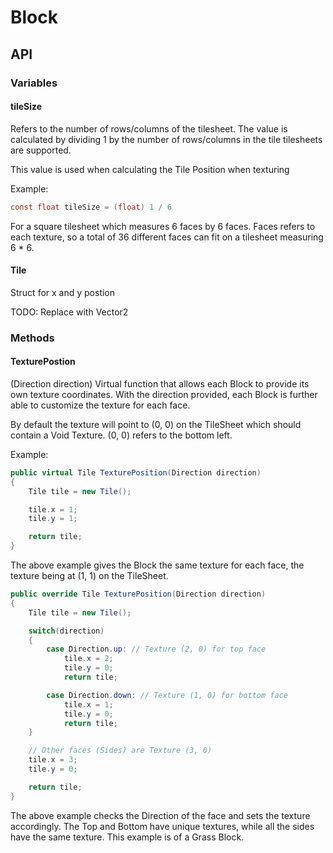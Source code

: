 # Block

## API

### Variables
#### tileSize
Refers to the number of rows/columns of the tilesheet. The value is 
calculated by dividing 1 by the number of rows/columns in the tile 
tilesheets are supported.

This value is used when calculating the Tile Position when
texturing

Example:
```c#
const float tileSize = (float) 1 / 6
```
For a square tilesheet which measures 6 faces by 6 faces. Faces
refers to each texture, so a total of 36 different faces can fit
on a tilesheet measuring 6 * 6.

#### Tile
Struct for x and y postion

TODO: Replace with Vector2

### Methods
#### TexturePostion
(Direction direction)
Virtual function that allows each Block to provide its own texture
coordinates. With the direction provided, each Block is further 
able to customize the texture for each face.

By default the texture will point to (0, 0) on the TileSheet which
should contain a Void Texture. (0, 0) refers to the bottom left.

Example:
```c#
public virtual Tile TexturePosition(Direction direction)
{
	Tile tile = new Tile();

	tile.x = 1;
	tile.y = 1;

	return tile;
}
```

The above example gives the Block the same texture for each face,
		the texture being at (1, 1) on the TileSheet.

```c#
public override Tile TexturePosition(Direction direction)
{
	Tile tile = new Tile();

	switch(direction)
	{
		case Direction.up: // Texture (2, 0) for top face
			tile.x = 2;
			tile.y = 0;
			return tile;

		case Direction.down: // Texture (1, 0) for bottom face
			tile.x = 1;
			tile.y = 0;
			return tile;
	}

	// Other faces (Sides) are Texture (3, 0)
	tile.x = 3;
	tile.y = 0;

	return tile;
}
```

The above example checks the Direction of the face and sets the
texture accordingly. The Top and Bottom have unique textures, while
all the sides have the same texture. This example is of a Grass 
Block.
